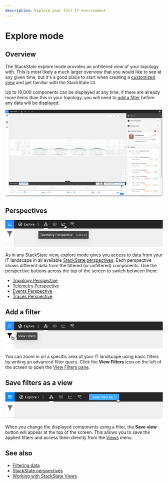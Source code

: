 ```yaml
---
description: Explore your full IT environment
---
```


# Explore mode

## Overview

The StackState explore mode provides an unfiltered view of your topology with. This is most likely a much larger overview that you would like to see at any given time, but it's a good place to start when creating a [customized view](views/) and get familiar with the StackState UI.

Up to 10,000 components can be displayed at any time, if there are already more items than this in your topology, you will need to [add a filter](explore_mode.md#add-a-filter) before any data will be displayed.

![Explore mode](../.gitbook/assets/v42_explore_mode.png)

## Perspectives

![Perspectives](../.gitbook/assets/v42_perspective_buttons.png)

As in any StackState view, explore mode gives you access to data from your IT landscape in all available [StackState perspectives](introduction-to-stackstate/perspectives.md). Each perspective shows different data from the filtered \(or unfiltered\) components. Use the perspective buttons across the top of the screen to switch between them:

* [Topology Perspective](views/topology-perspective.md)
* [Telemetry Perspective](views/telemetry-perspective.md)
* [Events Perspective](views/events_perspective.md)
* [Traces Perspective](views/traces-perspective.md)

## Add a filter

![View Filters](../.gitbook/assets/v42_view_filters.png)

You can zoom in on a specific area of your IT landscape using basic filters by writing an advanced filter query. Click the **View Filters** icon on the left of the screen to open the [View Filters pane](views/filters.md).

## Save filters as a view

![Save view as](../.gitbook/assets/v42_save_view_as.png)

When you change the displayed components using a filter, the **Save view** button will appear at the top of the screen. This allows you to save the applied filters and access them directly from the [Views](views/) menu.

## See also

* [Filtering data](views/filters.md)
* [StackState perspectives](introduction-to-stackstate/perspectives.md)
* [Working with StackState Views](views/)

